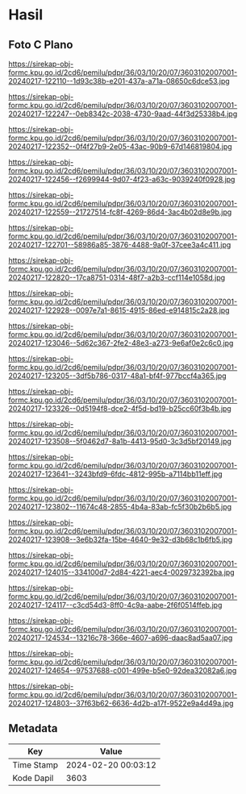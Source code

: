 # Hasil

## Foto C Plano

https://sirekap-obj-formc.kpu.go.id/2cd6/pemilu/pdpr/36/03/10/20/07/3603102007001-20240217-122110--1d93c38b-e201-437a-a71a-08650c6dce53.jpg

https://sirekap-obj-formc.kpu.go.id/2cd6/pemilu/pdpr/36/03/10/20/07/3603102007001-20240217-122247--0eb8342c-2038-4730-9aad-44f3d25338b4.jpg

https://sirekap-obj-formc.kpu.go.id/2cd6/pemilu/pdpr/36/03/10/20/07/3603102007001-20240217-122352--0f4f27b9-2e05-43ac-90b9-67d146819804.jpg

https://sirekap-obj-formc.kpu.go.id/2cd6/pemilu/pdpr/36/03/10/20/07/3603102007001-20240217-122456--f2699944-9d07-4f23-a63c-9039240f0928.jpg

https://sirekap-obj-formc.kpu.go.id/2cd6/pemilu/pdpr/36/03/10/20/07/3603102007001-20240217-122559--21727514-fc8f-4269-86d4-3ac4b02d8e9b.jpg

https://sirekap-obj-formc.kpu.go.id/2cd6/pemilu/pdpr/36/03/10/20/07/3603102007001-20240217-122701--58986a85-3876-4488-9a0f-37cee3a4c411.jpg

https://sirekap-obj-formc.kpu.go.id/2cd6/pemilu/pdpr/36/03/10/20/07/3603102007001-20240217-122820--17ca8751-0314-48f7-a2b3-ccf114e1058d.jpg

https://sirekap-obj-formc.kpu.go.id/2cd6/pemilu/pdpr/36/03/10/20/07/3603102007001-20240217-122928--0097e7a1-8615-4915-86ed-e914815c2a28.jpg

https://sirekap-obj-formc.kpu.go.id/2cd6/pemilu/pdpr/36/03/10/20/07/3603102007001-20240217-123046--5d62c367-2fe2-48e3-a273-9e6af0e2c6c0.jpg

https://sirekap-obj-formc.kpu.go.id/2cd6/pemilu/pdpr/36/03/10/20/07/3603102007001-20240217-123205--3df5b786-0317-48a1-bf4f-977bccf4a365.jpg

https://sirekap-obj-formc.kpu.go.id/2cd6/pemilu/pdpr/36/03/10/20/07/3603102007001-20240217-123326--0d5194f8-dce2-4f5d-bd19-b25cc60f3b4b.jpg

https://sirekap-obj-formc.kpu.go.id/2cd6/pemilu/pdpr/36/03/10/20/07/3603102007001-20240217-123508--5f0462d7-8a1b-4413-95d0-3c3d5bf20149.jpg

https://sirekap-obj-formc.kpu.go.id/2cd6/pemilu/pdpr/36/03/10/20/07/3603102007001-20240217-123641--3243bfd9-6fdc-4812-995b-a7114bb11eff.jpg

https://sirekap-obj-formc.kpu.go.id/2cd6/pemilu/pdpr/36/03/10/20/07/3603102007001-20240217-123802--11674c48-2855-4b4a-83ab-fc5f30b2b6b5.jpg

https://sirekap-obj-formc.kpu.go.id/2cd6/pemilu/pdpr/36/03/10/20/07/3603102007001-20240217-123908--3e6b32fa-15be-4640-9e32-d3b68c1b6fb5.jpg

https://sirekap-obj-formc.kpu.go.id/2cd6/pemilu/pdpr/36/03/10/20/07/3603102007001-20240217-124015--334100d7-2d84-4221-aec4-0029732392ba.jpg

https://sirekap-obj-formc.kpu.go.id/2cd6/pemilu/pdpr/36/03/10/20/07/3603102007001-20240217-124117--c3cd54d3-8ff0-4c9a-aabe-2f6f0514ffeb.jpg

https://sirekap-obj-formc.kpu.go.id/2cd6/pemilu/pdpr/36/03/10/20/07/3603102007001-20240217-124534--13216c78-366e-4607-a696-daac8ad5aa07.jpg

https://sirekap-obj-formc.kpu.go.id/2cd6/pemilu/pdpr/36/03/10/20/07/3603102007001-20240217-124654--97537688-c001-499e-b5e0-92dea32082a6.jpg

https://sirekap-obj-formc.kpu.go.id/2cd6/pemilu/pdpr/36/03/10/20/07/3603102007001-20240217-124803--37f63b62-6636-4d2b-a17f-9522e9a4d49a.jpg


## Metadata

| Key        | Value               |
| ---------- | ------------------- |
| Time Stamp | 2024-02-20 00:03:12 |
| Kode Dapil | 3603                |



